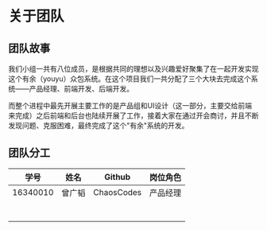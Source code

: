 # 关于团队

## 团队故事

我们小组一共有八位成员，是根据共同的理想以及兴趣爱好聚集了在一起开发实现这个有余（youyu）众包系统。在这个项目我们一共分配了三个大块去完成这个系统——产品经理、前端开发、后端开发。

而整个进程中最先开展主要工作的是产品组和UI设计（这一部分，主要交给前端来完成）之后前端和后台也陆续开展了工作，接着大家在通过开会商讨，并且不断发现问题、克服困难，最终完成了这个"有余"系统的开发。

## 团队分工

| 学号     | 姓名   | Github     | 岗位角色 |
| -------- | ------ | ---------- | -------- |
| 16340010 | 曾广韬 | ChaosCodes | 产品经理 |
|          |        |            |          |
|          |        |            |          |
|          |        |            |          |
|          |        |            |          |
|          |        |            |          |
|          |        |            |          |
|          |        |            |          |
